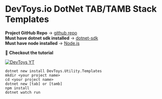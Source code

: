 # DevToys.io DotNet TAB/TAMB Stack Templates #

**Project GitHub Repo** -> [github repo](https://github.com/judescripts/devtoys-utility-templates)  
**Must have dotnet sdk installed** -> [dotnet-sdk](https://dotnet.microsoft.com/en-us/download)  
**Must have node installed** -> [Node.js](https://nodejs.org/en)  

👀 **Checkout the tutorial** 

[![DevToys YT](https://img.youtube.com/vi/mDnbV9ruiyY/0.jpg)](https://www.youtube.com/watch?v=mDnbV9ruiyY&ab_channel=DevToys)  

``` dotnet new install DevToys.Utility.Templates ```  
```mkdir <your project name>```  
```cd <your project name>```  
```dotnet new [tab] or [tamb]```  
```npm install```  
```dotnet watch run```

